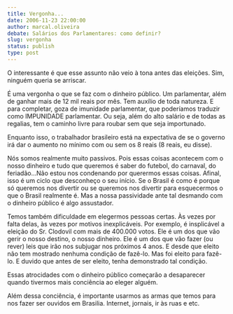 ```yaml
---
title: Vergonha...
date: 2006-11-23 22:00:00
author: marcal.oliveira
debate: Salários dos Parlamentares: como definir?
slug: vergonha
status: publish 
type: post
---
```


O interessante é que esse assunto não veio à tona antes das eleições. Sim, ninguém queria se arriscar.  

É uma vergonha o que se faz com o dinheiro público. Um parlamentar, além de ganhar mais de 12 mil reais por mês. Tem auxílio de toda natureza. E para completar, goza de imunidade parlamentar, que poderíamos traduzir como IMPUNIDADE parlamentar. Ou seja, além do alto salário e de todas as regalias, tem o caminho livre para roubar sem que seja importunado.   

Enquanto isso, o trabalhador brasileiro está na expectativa de se o governo irá dar o aumento no mínimo com ou sem os 8 reais (8 reais, eu disse).  

Nós somos realmente muito passivos. Pois essas coisas acontecem com o nosso dinheiro e tudo que queremos é saber do futebol, do carnaval, do feriadão...Não estou nos condenando por querermos essas coisas. Afinal, isso é um ciclo que desconheço o seu início. Se o Brasil é como é porque só queremos nos divertir ou se queremos nos divertir para esquecermos o que o Brasil realmente é. Mas a nossa passividade ante tal desmando com o dinheiro público é algo assustador.  

Temos também dificuldade em elegermos pessoas certas. Às vezes por falta delas, às vezes por motivos inexplicáveis. Por exemplo, é insplicável a eleição do Sr. Clodovil com mais de 400.000 votos. Ele é um dos que vão gerir o nosso destino, o nosso dinheiro. Ele é um dos que vão fazer (ou rever) leis que irão nos subjugar nos próximos 4 anos. E desde que eleito não tem mostrado nenhuma condição de fazê-lo. Mas foi eleito para fazê-lo. E duvido que antes de ser eleito, tenha demonstrado tal condição.  

Essas atrocidades com o dinheiro público começarão a desaparecer quando tivermos mais conciência ao eleger alguém.  

Além dessa conciência, é importante usarmos as armas que temos para nos fazer ser ouvidos em Brasilia. Internet, jornais, ir às ruas e etc.
